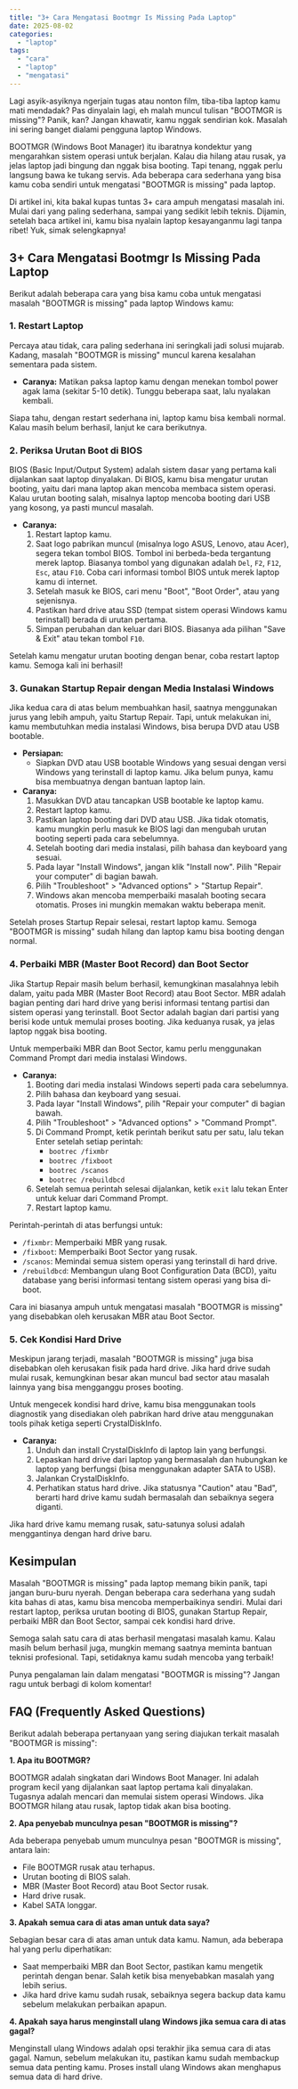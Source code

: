 ```yaml
---
title: "3+ Cara Mengatasi Bootmgr Is Missing Pada Laptop"
date: 2025-08-02
categories: 
  - "laptop"
tags: 
  - "cara"
  - "laptop"
  - "mengatasi"
---
```


Lagi asyik-asyiknya ngerjain tugas atau nonton film, tiba-tiba laptop kamu mati mendadak? Pas dinyalain lagi, eh malah muncul tulisan "BOOTMGR is missing"? Panik, kan? Jangan khawatir, kamu nggak sendirian kok. Masalah ini sering banget dialami pengguna laptop Windows.

BOOTMGR (Windows Boot Manager) itu ibaratnya kondektur yang mengarahkan sistem operasi untuk berjalan. Kalau dia hilang atau rusak, ya jelas laptop jadi bingung dan nggak bisa booting. Tapi tenang, nggak perlu langsung bawa ke tukang servis. Ada beberapa cara sederhana yang bisa kamu coba sendiri untuk mengatasi "BOOTMGR is missing" pada laptop.

Di artikel ini, kita bakal kupas tuntas 3+ cara ampuh mengatasi masalah ini. Mulai dari yang paling sederhana, sampai yang sedikit lebih teknis. Dijamin, setelah baca artikel ini, kamu bisa nyalain laptop kesayanganmu lagi tanpa ribet! Yuk, simak selengkapnya!

## 3+ Cara Mengatasi Bootmgr Is Missing Pada Laptop

Berikut adalah beberapa cara yang bisa kamu coba untuk mengatasi masalah "BOOTMGR is missing" pada laptop Windows kamu:

### 1\. Restart Laptop

Percaya atau tidak, cara paling sederhana ini seringkali jadi solusi mujarab. Kadang, masalah "BOOTMGR is missing" muncul karena kesalahan sementara pada sistem.

- **Caranya:** Matikan paksa laptop kamu dengan menekan tombol power agak lama (sekitar 5-10 detik). Tunggu beberapa saat, lalu nyalakan kembali.

Siapa tahu, dengan restart sederhana ini, laptop kamu bisa kembali normal. Kalau masih belum berhasil, lanjut ke cara berikutnya.

### 2\. Periksa Urutan Boot di BIOS

BIOS (Basic Input/Output System) adalah sistem dasar yang pertama kali dijalankan saat laptop dinyalakan. Di BIOS, kamu bisa mengatur urutan booting, yaitu dari mana laptop akan mencoba membaca sistem operasi. Kalau urutan booting salah, misalnya laptop mencoba booting dari USB yang kosong, ya pasti muncul masalah.

- **Caranya:**
    1. Restart laptop kamu.
    2. Saat logo pabrikan muncul (misalnya logo ASUS, Lenovo, atau Acer), segera tekan tombol BIOS. Tombol ini berbeda-beda tergantung merek laptop. Biasanya tombol yang digunakan adalah `Del`, `F2`, `F12`, `Esc`, atau `F10`. Coba cari informasi tombol BIOS untuk merek laptop kamu di internet.
    3. Setelah masuk ke BIOS, cari menu "Boot", "Boot Order", atau yang sejenisnya.
    4. Pastikan hard drive atau SSD (tempat sistem operasi Windows kamu terinstall) berada di urutan pertama.
    5. Simpan perubahan dan keluar dari BIOS. Biasanya ada pilihan "Save & Exit" atau tekan tombol `F10`.

Setelah kamu mengatur urutan booting dengan benar, coba restart laptop kamu. Semoga kali ini berhasil!

### 3\. Gunakan Startup Repair dengan Media Instalasi Windows

Jika kedua cara di atas belum membuahkan hasil, saatnya menggunakan jurus yang lebih ampuh, yaitu Startup Repair. Tapi, untuk melakukan ini, kamu membutuhkan media instalasi Windows, bisa berupa DVD atau USB bootable.

- **Persiapan:**
    - Siapkan DVD atau USB bootable Windows yang sesuai dengan versi Windows yang terinstall di laptop kamu. Jika belum punya, kamu bisa membuatnya dengan bantuan laptop lain.
- **Caranya:**
    1. Masukkan DVD atau tancapkan USB bootable ke laptop kamu.
    2. Restart laptop kamu.
    3. Pastikan laptop booting dari DVD atau USB. Jika tidak otomatis, kamu mungkin perlu masuk ke BIOS lagi dan mengubah urutan booting seperti pada cara sebelumnya.
    4. Setelah booting dari media instalasi, pilih bahasa dan keyboard yang sesuai.
    5. Pada layar "Install Windows", jangan klik "Install now". Pilih "Repair your computer" di bagian bawah.
    6. Pilih "Troubleshoot" > "Advanced options" > "Startup Repair".
    7. Windows akan mencoba memperbaiki masalah booting secara otomatis. Proses ini mungkin memakan waktu beberapa menit.

Setelah proses Startup Repair selesai, restart laptop kamu. Semoga "BOOTMGR is missing" sudah hilang dan laptop kamu bisa booting dengan normal.

### 4\. Perbaiki MBR (Master Boot Record) dan Boot Sector

Jika Startup Repair masih belum berhasil, kemungkinan masalahnya lebih dalam, yaitu pada MBR (Master Boot Record) atau Boot Sector. MBR adalah bagian penting dari hard drive yang berisi informasi tentang partisi dan sistem operasi yang terinstall. Boot Sector adalah bagian dari partisi yang berisi kode untuk memulai proses booting. Jika keduanya rusak, ya jelas laptop nggak bisa booting.

Untuk memperbaiki MBR dan Boot Sector, kamu perlu menggunakan Command Prompt dari media instalasi Windows.

- **Caranya:**
    1. Booting dari media instalasi Windows seperti pada cara sebelumnya.
    2. Pilih bahasa dan keyboard yang sesuai.
    3. Pada layar "Install Windows", pilih "Repair your computer" di bagian bawah.
    4. Pilih "Troubleshoot" > "Advanced options" > "Command Prompt".
    5. Di Command Prompt, ketik perintah berikut satu per satu, lalu tekan Enter setelah setiap perintah:
        - `bootrec /fixmbr`
        - `bootrec /fixboot`
        - `bootrec /scanos`
        - `bootrec /rebuildbcd`
    6. Setelah semua perintah selesai dijalankan, ketik `exit` lalu tekan Enter untuk keluar dari Command Prompt.
    7. Restart laptop kamu.

Perintah-perintah di atas berfungsi untuk:

- `/fixmbr`: Memperbaiki MBR yang rusak.
- `/fixboot`: Memperbaiki Boot Sector yang rusak.
- `/scanos`: Memindai semua sistem operasi yang terinstall di hard drive.
- `/rebuildbcd`: Membangun ulang Boot Configuration Data (BCD), yaitu database yang berisi informasi tentang sistem operasi yang bisa di-boot.

Cara ini biasanya ampuh untuk mengatasi masalah "BOOTMGR is missing" yang disebabkan oleh kerusakan MBR atau Boot Sector.

### 5\. Cek Kondisi Hard Drive

Meskipun jarang terjadi, masalah "BOOTMGR is missing" juga bisa disebabkan oleh kerusakan fisik pada hard drive. Jika hard drive sudah mulai rusak, kemungkinan besar akan muncul bad sector atau masalah lainnya yang bisa mengganggu proses booting.

Untuk mengecek kondisi hard drive, kamu bisa menggunakan tools diagnostik yang disediakan oleh pabrikan hard drive atau menggunakan tools pihak ketiga seperti CrystalDiskInfo.

- **Caranya:**
    1. Unduh dan install CrystalDiskInfo di laptop lain yang berfungsi.
    2. Lepaskan hard drive dari laptop yang bermasalah dan hubungkan ke laptop yang berfungsi (bisa menggunakan adapter SATA to USB).
    3. Jalankan CrystalDiskInfo.
    4. Perhatikan status hard drive. Jika statusnya "Caution" atau "Bad", berarti hard drive kamu sudah bermasalah dan sebaiknya segera diganti.

Jika hard drive kamu memang rusak, satu-satunya solusi adalah menggantinya dengan hard drive baru.

## Kesimpulan

Masalah "BOOTMGR is missing" pada laptop memang bikin panik, tapi jangan buru-buru nyerah. Dengan beberapa cara sederhana yang sudah kita bahas di atas, kamu bisa mencoba memperbaikinya sendiri. Mulai dari restart laptop, periksa urutan booting di BIOS, gunakan Startup Repair, perbaiki MBR dan Boot Sector, sampai cek kondisi hard drive.

Semoga salah satu cara di atas berhasil mengatasi masalah kamu. Kalau masih belum berhasil juga, mungkin memang saatnya meminta bantuan teknisi profesional. Tapi, setidaknya kamu sudah mencoba yang terbaik!

Punya pengalaman lain dalam mengatasi "BOOTMGR is missing"? Jangan ragu untuk berbagi di kolom komentar!

## FAQ (Frequently Asked Questions)

Berikut adalah beberapa pertanyaan yang sering diajukan terkait masalah "BOOTMGR is missing":

**1\. Apa itu BOOTMGR?**

BOOTMGR adalah singkatan dari Windows Boot Manager. Ini adalah program kecil yang dijalankan saat laptop pertama kali dinyalakan. Tugasnya adalah mencari dan memulai sistem operasi Windows. Jika BOOTMGR hilang atau rusak, laptop tidak akan bisa booting.

**2\. Apa penyebab munculnya pesan "BOOTMGR is missing"?**

Ada beberapa penyebab umum munculnya pesan "BOOTMGR is missing", antara lain:

- File BOOTMGR rusak atau terhapus.
- Urutan booting di BIOS salah.
- MBR (Master Boot Record) atau Boot Sector rusak.
- Hard drive rusak.
- Kabel SATA longgar.

**3\. Apakah semua cara di atas aman untuk data saya?**

Sebagian besar cara di atas aman untuk data kamu. Namun, ada beberapa hal yang perlu diperhatikan:

- Saat memperbaiki MBR dan Boot Sector, pastikan kamu mengetik perintah dengan benar. Salah ketik bisa menyebabkan masalah yang lebih serius.
- Jika hard drive kamu sudah rusak, sebaiknya segera backup data kamu sebelum melakukan perbaikan apapun.

**4\. Apakah saya harus menginstall ulang Windows jika semua cara di atas gagal?**

Menginstall ulang Windows adalah opsi terakhir jika semua cara di atas gagal. Namun, sebelum melakukan itu, pastikan kamu sudah membackup semua data penting kamu. Proses install ulang Windows akan menghapus semua data di hard drive.

